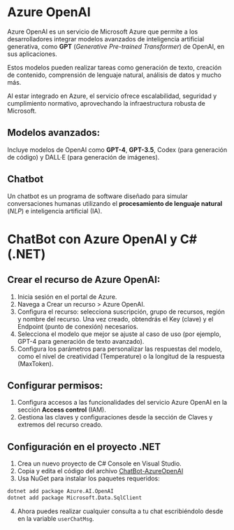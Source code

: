 # Azure OpenAI

Azure OpenAI es un servicio de Microsoft Azure que permite a los desarrolladores integrar modelos avanzados de inteligencia artificial generativa, como **GPT** (*Generative Pre-trained Transformer*) de OpenAI, en sus aplicaciones. 

Estos modelos pueden realizar tareas como generación de texto, creación de contenido, comprensión de lenguaje natural, análisis de datos y mucho más.

Al estar integrado en Azure, el servicio ofrece escalabilidad, seguridad y cumplimiento normativo, aprovechando la infraestructura robusta de Microsoft.

## Modelos avanzados:

Incluye modelos de OpenAI como **GPT-4**, **GPT-3.5**, Codex (para generación de código) y DALL·E (para generación de imágenes).

## Chatbot

Un chatbot es un programa de software diseñado para simular conversaciones humanas utilizando el **procesamiento de lenguaje natural** (*NLP*) e inteligencia artificial (IA). 

# ChatBot con Azure OpenAI y C# (.NET)

## Crear el recurso de Azure OpenAI:

1. Inicia sesión en el portal de Azure.
2. Navega a Crear un recurso > Azure OpenAI.
3. Configura el recurso: selecciona suscripción, grupo de recursos, región y nombre del recurso.
Una vez creado, obtendrás el Key (clave) y el Endpoint (punto de conexión) necesarios.
4. Selecciona el modelo que mejor se ajuste al caso de uso (por ejemplo, GPT-4 para generación de texto avanzado).
5. Configura los parámetros para personalizar las respuestas del modelo, como el nivel de creatividad (Temperature) o la longitud de la respuesta (MaxToken).

## Configurar permisos:

1. Configura accesos a las funcionalidades del servicio Azure OpenAI en la sección **Access control** (IAM).
2. Gestiona las claves y configuraciones desde la sección de Claves y extremos del recurso creado.

## Configuración en el proyecto .NET

1. Crea un nuevo proyecto de C# Console en Visual Studio.
2. Copia y edita el código del archivo [ChatBot-AzureOpenAI](/chatbot-azure-openAI.cs)
3. Usa NuGet para instalar los paquetes requeridos:

```bash
dotnet add package Azure.AI.OpenAI
dotnet add package Microsoft.Data.SqlClient
```

4. Ahora puedes realizar cualquier consulta a tu chat escribiéndolo desde en la variable `userChatMsg`.
